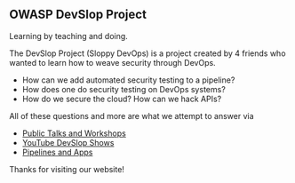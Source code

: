 ## OWASP DevSlop Project

Learning by teaching and doing.
    
The DevSlop Project (Sloppy DevOps) is a project created by 4 friends who wanted to learn how to weave security through DevOps. 

* How can we add automated security testing to a pipeline? 
* How does one do security testing on DevOps systems? 
* How do we secure the cloud?  How can we hack APIs?  

All of these questions and more are what we attempt to answer via

* [Public Talks and Workshops](pages/schedule.md)
* [YouTube DevSlop Shows](https://aka.ms/DevSlopShow)
* [Pipelines and Apps](https://github.com/devslop)

Thanks for visiting our website!


